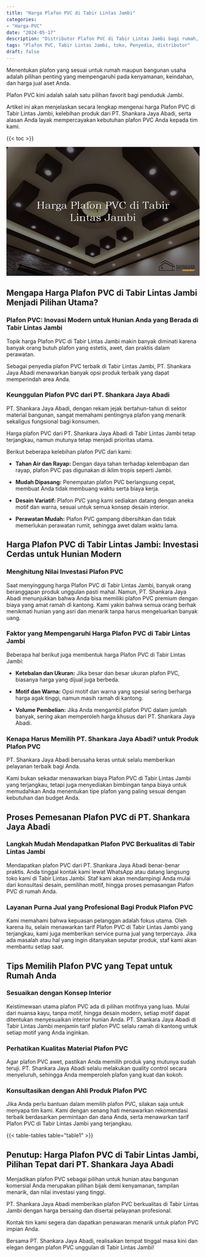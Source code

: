 ```yaml
---
title: "Harga Plafon PVC di Tabir Lintas Jambi"
categories: 
- "Harga-PVC"
date: "2024-05-17"
description: "Distributor Plafon PVC di Tabir Lintas Jambi bagi rumah, kantor, dan gerai. Panel berkualitas, pilihan motif, variasi warna elegan, dengan layanan penempatan dikerjakan oleh tim berpengalaman dan garansi resmi!|Layanan penyediaan Plafon PVC di Tabir Lintas Jambi bagi kebutuhan hunian, kantor, maupun toko, dengan material unggulan dan penempatan oleh tenaga ahli profesional serta garansi resmi.|Alternatif Plafon PVC di Tabir Lintas Jambi yang terbukti untuk hunian, kantor, dan toko, bersama panel terbaik dan pemasangan dikerjakan oleh tenaga ahli berpengalaman dan kepastian resmi.|Penyediaan Plafon PVC di Tabir Lintas Jambi bagi tempat tinggal, kantor, dan toko, beserta material berkualitas dan pemasangan ditangani oleh teknisi berpengalaman, disertai dengan kepastian resmi.}"
tags: "Plafon PVC, Tabir Lintas Jambi, toko, Penyedia, distributor"
draft: false
---
```


Menentukan plafon yang sesuai untuk rumah maupun bangunan usaha adalah pilihan penting yang mempengaruhi pada kenyamanan, keindahan, dan harga jual aset Anda.

Plafon PVC kini adalah salah satu pilihan favorit bagi penduduk Jambi.

Artikel ini akan menjelaskan secara lengkap mengenai harga Plafon PVC di Tabir Lintas Jambi, kelebihan produk dari PT. Shankara Jaya Abadi, serta alasan Anda layak mempercayakan kebutuhan plafon PVC Anda kepada tim kami.

{{< toc >}}

![Harga Plafon PVC di Tabir Lintas Jambi](/images/Harga-PVC/Harga-Plafon-PVC-di-Tabir-Lintas-Jambi.png)


## Mengapa Harga Plafon PVC di Tabir Lintas Jambi Menjadi Pilihan Utama?

### Plafon PVC: Inovasi Modern untuk Hunian Anda yang Berada di Tabir Lintas Jambi

Topik harga Plafon PVC di Tabir Lintas Jambi makin banyak diminati karena banyak orang butuh plafon yang estetis, awet, dan praktis dalam perawatan.

Sebagai penyedia plafon PVC terbaik di Tabir Lintas Jambi, PT. Shankara Jaya Abadi menawarkan banyak opsi produk terbaik yang dapat memperindah area Anda.

### Keunggulan Plafon PVC dari PT. Shankara Jaya Abadi

PT. Shankara Jaya Abadi, dengan rekam jejak bertahun-tahun di sektor material bangunan, sangat memahami pentingnya plafon yang menarik sekaligus fungsional bagi konsumen.

Harga plafon PVC dari PT. Shankara Jaya Abadi di Tabir Lintas Jambi tetap terjangkau, namun mutunya tetap menjadi prioritas utama.

Berikut beberapa kelebihan plafon PVC dari kami:

- **Tahan Air dan Rayap:** Dengan daya tahan terhadap kelembapan dan rayap, plafon PVC pas digunakan di iklim tropis seperti Jambi.

- **Mudah Dipasang:** Penempatan plafon PVC berlangsung cepat, membuat Anda tidak membuang waktu serta biaya kerja.

- **Desain Variatif:** Plafon PVC yang kami sediakan datang dengan aneka motif dan warna, sesuai untuk semua konsep desain interior.

- **Perawatan Mudah:** Plafon PVC gampang dibersihkan dan tidak memerlukan perawatan rumit, sehingga awet dalam waktu lama.

## Harga Plafon PVC di Tabir Lintas Jambi: Investasi Cerdas untuk Hunian Modern

### Menghitung Nilai Investasi Plafon PVC

Saat menyinggung harga Plafon PVC di Tabir Lintas Jambi, banyak orang beranggapan produk unggulan pasti mahal. Namun, PT. Shankara Jaya Abadi menunjukkan bahwa Anda bisa memiliki plafon PVC premium dengan biaya yang amat ramah di kantong. Kami yakin bahwa semua orang berhak menikmati hunian yang asri dan menarik tanpa harus mengeluarkan banyak uang.

### Faktor yang Mempengaruhi Harga Plafon PVC di Tabir Lintas Jambi

Beberapa hal berikut juga membentuk harga Plafon PVC di Tabir Lintas Jambi:

- **Ketebalan dan Ukuran:** Jika besar dan besar ukuran plafon PVC, biasanya harga yang dijual juga berbeda.

- **Motif dan Warna:** Opsi motif dan warna yang spesial sering berharga harga agak tinggi, namun masih ramah di kantong.

- **Volume Pembelian:** Jika Anda mengambil plafon PVC dalam jumlah banyak, sering akan memperoleh harga khusus dari PT. Shankara Jaya Abadi.

### Kenapa Harus Memilih PT. Shankara Jaya Abadi? untuk Produk Plafon PVC

PT. Shankara Jaya Abadi berusaha keras untuk selalu memberikan pelayanan terbaik bagi Anda.

Kami bukan sekadar menawarkan biaya Plafon PVC di Tabir Lintas Jambi yang terjangkau, tetapi juga menyediakan bimbingan tanpa biaya untuk memudahkan Anda menentukan tipe plafon yang paling sesuai dengan kebutuhan dan budget Anda.

## Proses Pemesanan Plafon PVC di PT. Shankara Jaya Abadi

### Langkah Mudah Mendapatkan Plafon PVC Berkualitas di Tabir Lintas Jambi

Mendapatkan plafon PVC dari PT. Shankara Jaya Abadi benar-benar praktis. Anda tinggal kontak kami lewat WhatsApp atau datang langsung toko kami di Tabir Lintas Jambi. Staf kami akan mendampingi Anda mulai dari konsultasi desain, pemilihan motif, hingga proses pemasangan Plafon PVC di rumah Anda.

### Layanan Purna Jual yang Profesional Bagi Produk Plafon PVC

Kami memahami bahwa kepuasan pelanggan adalah fokus utama. Oleh karena itu, selain menawarkan tarif Plafon PVC di Tabir Lintas Jambi yang terjangkau, kami juga memberikan service purna jual yang terpercaya. Jika ada masalah atau hal yang ingin ditanyakan seputar produk, staf kami akan membantu setiap saat.

## Tips Memilih Plafon PVC yang Tepat untuk Rumah Anda

### Sesuaikan dengan Konsep Interior

Keistimewaan utama plafon PVC ada di pilihan motifnya yang luas. Mulai dari nuansa kayu, tanpa motif, hingga desain modern, setiap motif dapat ditentukan menyesuaikan interior hunian Anda. PT. Shankara Jaya Abadi di Tabir Lintas Jambi menjamin tarif plafon PVC selalu ramah di kantong untuk setiap motif yang Anda inginkan.

### Perhatikan Kualitas Material Plafon PVC

Agar plafon PVC awet, pastikan Anda memilih produk yang mutunya sudah teruji. PT. Shankara Jaya Abadi selalu melakukan quality control secara menyeluruh, sehingga Anda memperoleh plafon yang kuat dan kokoh.

### Konsultasikan dengan Ahli Produk Plafon PVC

Jika Anda perlu bantuan dalam memilih plafon PVC, silakan saja untuk menyapa tim kami. Kami dengan senang hati menawarkan rekomendasi terbaik berdasarkan permintaan dan dana Anda, serta menawarkan tarif Plafon PVC di Tabir Lintas Jambi yang terjangkau.

{{< table-tables table="table1" >}}

## Penutup: Harga Plafon PVC di Tabir Lintas Jambi, Pilihan Tepat dari PT. Shankara Jaya Abadi

Menjadikan plafon PVC sebagai pilihan untuk hunian atau bangunan komersial Anda merupakan pilihan bijak demi kenyamanan, tampilan menarik, dan nilai investasi yang tinggi.

PT. Shankara Jaya Abadi memberikan plafon PVC berkualitas di Tabir Lintas Jambi dengan harga bersaing dan disertai pelayanan profesional.

Kontak tim kami segera dan dapatkan penawaran menarik untuk plafon PVC impian Anda.

Bersama PT. Shankara Jaya Abadi, realisaikan tempat tinggal masa kini dan elegan dengan plafon PVC unggulan di Tabir Lintas Jambi!